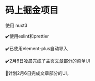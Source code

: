 # 码上掘金项目

使用 nuxt3

✔️使用eslint和prettier</br>

✔️已使用element-plus自动导入</br>

✔️2月6日凌晨完成了主页文章部分的菜单UI</br>

🔔计划2月6日完成文章部分的UI。</br>
